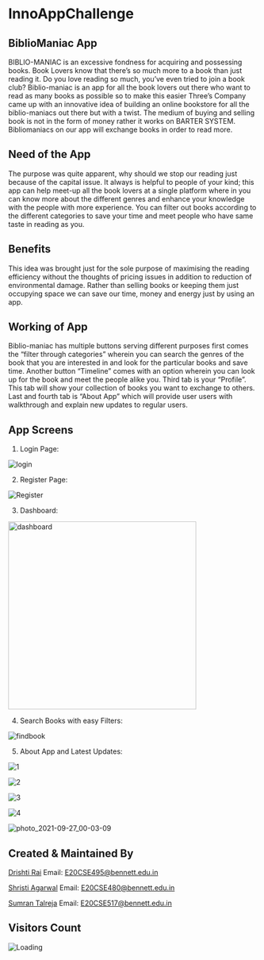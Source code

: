 # InnoAppChallenge


## BiblioManiac App 

BIBLIO-MANIAC is an excessive fondness for acquiring and possessing books. Book Lovers know that there’s so much more to a book than just reading it. Do you love reading so much, you’ve even tried to join a book club? Biblio-maniac is an app for all the book lovers out there who want to read as many books as possible so to make this easier Three’s Company came up with an innovative idea of building an online bookstore for all the biblio-maniacs out there but with a twist. The medium of buying and selling book is not in the form of money rather it works on BARTER SYSTEM. Bibliomaniacs on our app will exchange books in order to read more.

## Need of the App

The purpose was quite apparent, why should we stop our reading just because of the capital issue. It always is helpful to people of your kind; this app can help meet-up all the book lovers at a single platform where in you can know more about the different genres and enhance your knowledge with the people with more experience. You can filter out books according to the different categories to save your time and meet people who have same taste in reading as you.

## Benefits

This idea was brought just for the sole purpose of maximising the reading efficiency without the thoughts of pricing issues in addition to reduction of environmental damage. Rather than selling books or keeping them just occupying space we can save our time, money and energy just by using an app. 

## Working of App

Biblio-maniac has multiple buttons serving different purposes first comes the “filter through categories” wherein you can search the genres of the book that you are interested in and look for the particular books and save time. Another button “Timeline” comes with an option wherein you can look up for the book and meet the people alike you. Third tab is your “Profile”. This tab will show your collection of books you want to exchange to others. Last and fourth tab is “About App” which will provide user users with walkthrough and explain new updates to regular users.

## App Screens
1. Login Page:


![login](https://user-images.githubusercontent.com/79373150/134821372-0498514d-7006-4ae0-ba81-2649dce4ff3b.jpeg)


2. Register Page:


![Register](https://user-images.githubusercontent.com/79373150/134821386-48189d88-f2bf-4c1a-bfa5-863494f74aab.png)


3. Dashboard:


<img width="379" alt="dashboard" src="https://user-images.githubusercontent.com/79373150/134821396-53870a45-d104-4d0f-a58b-cfef40b17d73.png">


4. Search Books with easy Filters:


![findbook](https://user-images.githubusercontent.com/79373150/134821433-315c5068-f0b2-43c4-93f9-29bb7774e6ff.jpeg)


5. About App and Latest Updates:


![1](https://user-images.githubusercontent.com/79373150/134821449-376e588f-d9d0-4611-9415-2ea9383871cb.jpg)


![2](https://user-images.githubusercontent.com/79373150/134821454-0491a138-dd5e-40cd-a7ae-18f6542e98de.jpg)


![3](https://user-images.githubusercontent.com/79373150/134821467-f57ed37f-82c8-4fdd-aa3c-6088c4346493.jpg)


![4](https://user-images.githubusercontent.com/79373150/134821476-0e1a5fee-075c-4f7f-a8a3-ebb23591a12c.jpg)


![photo_2021-09-27_00-03-09](https://user-images.githubusercontent.com/79373150/134821526-8a8d01a7-10e3-469a-8060-3beee30622f5.jpg)

## Created & Maintained By

[Drishti Rai](https://github.com/drishtirai)
Email: [E20CSE495@bennett.edu.in](mailto:E20CSE495@bennett.edu.in)

[Shristi Agarwal](https://github.com/shristiagarwal18)
Email: [E20CSE480@bennett.edu.in](mailto:E20CSE480@bennett.edu.in)

[Sumran Talreja](https://github.com/sumrantalreja81)
Email: [E20CSE517@bennett.edu.in](mailto:E20CSE517@bennett.edu.in)


## Visitors Count

<img align="left" src = "https://profile-counter.glitch.me/BiblioManiac/count.svg" alt ="Loading">
